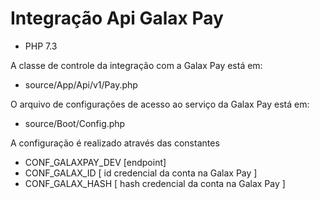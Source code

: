 # Integração Api Galax Pay 

- PHP 7.3

A classe de controle da integração com a Galax Pay está em:
- source/App/Api/v1/Pay.php

O arquivo de configurações de acesso ao serviço da 
Galax Pay está em:

- source/Boot/Config.php

A configuração é realizado através das constantes

- CONF_GALAXPAY_DEV [endpoint]
- CONF_GALAX_ID [ id credencial da conta na Galax Pay ]
- CONF_GALAX_HASH [ hash credencial da conta na Galax Pay ]